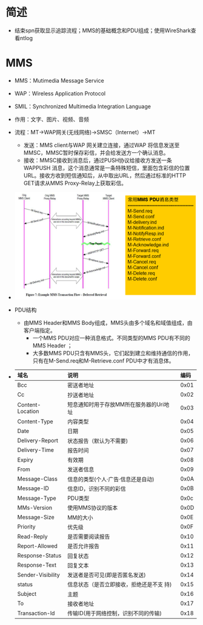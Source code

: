# 简述

- 结束spn获取显示追踪流程；MMS的基础概念和PDU组成；使用WireShark查看ntlog

# MMS

- MMS：Mutimedia Message Service
- WAP：Wireless Application Protocol
- SMIL：Synchronized Multimedia Integration Language
- 作用：文字、图片、视频、音频
- 流程：MT->WAP网关(无线网络)->SMSC（Internet）->MT
  - 发送：MMS client与WAP 网关建立连接，通过WAP 将信息发送至MMSC，MMSC暂时保存彩信，并会给发送方一个确认消息。
  - 接收：MMSC接收到消息后，通过PUSH协议给接收方发送一条WAPPUSH 消息，这个消息通常是一条特殊短信，里面包含彩信的位置URL。接收方收到短信通知后，从中取出URL，然后通过标准的HTTP GET请求从MMS Proxy-Relay上获取彩信。
- ![image-20220805141848052](8-5学习总结.assets/image-20220805141848052.png)

- PDU结构

  - 由MMS Header和MMS Body组成，MMS头由多个域名和域值组成，由客户端指定。
    - 一个MMS PDU对应一种消息格式。不同类型的MMS PDU有不同的MMS Header ；
    - 大多数MMS PDU只含有MMS头，它们起到建立和维持通信的作用，只有在M-Send.req和M-Retrieve.conf PDU中才有消息体。

- | 域名              | 说明                                     | 编码 |
  | ----------------- | ---------------------------------------- | ---- |
  | Bcc               | 密送者地址                               | 0x01 |
  | Cc                | 抄送者地址                               | 0x02 |
  | Content-Location  | 短息通知时用于存放MM所在服务器的Uri地 址 | 0x03 |
  | Content-Type      | 内容类型                                 | 0x04 |
  | Date              | 日期                                     | 0x05 |
  | Delivery-Report   | 状态报告（默认为不需要)                  | 0x06 |
  | Delivery-Time     | 报告时间                                 | 0x07 |
  | Expiry            | 有效期                                   | 0x08 |
  | From              | 发送者信息                               | 0x09 |
  | Message-Class     | 信息的类型(个人·广告·信息还是自动)       | 0x0A |
  | Message-ID        | 信息ID，识别不同的彩信                   | 0x0B |
  | Message-Type      | PDU类型                                  | 0x0c |
  | MMs-Version       | 使用MMS协议的版本                        | 0x0D |
  | Message-Size      | MM的大小                                 | 0x0E |
  | Priority          | 优先级                                   | 0x0F |
  | Read-Reply        | 是否需要阅读报告                         | 0x10 |
  | Report-Allowed    | 是否允许报告                             | 0x11 |
  | Response-Status   | 回复状态                                 | 0x12 |
  | Response-Text     | 回复文本                                 | 0x13 |
  | Sender-Visibility | 发送者是否可见(即是否匿名发送)           | 0x14 |
  | status            | 信息状态（是否立即接收，拒绝还是不支 持) | 0x15 |
  | Subject           | 主题                                     | 0x16 |
  | To                | 接收者地址                               | 0x17 |
  | Transaction-ld    | 传输ID(用于网络控制，识别不同的传输)     | 0x18 |